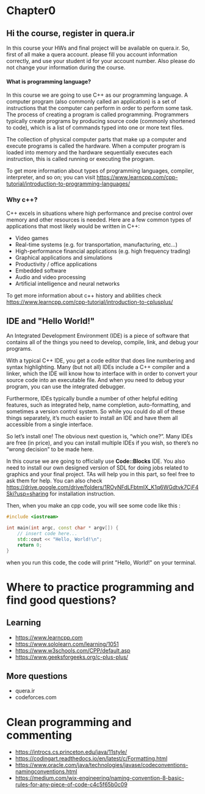 # Chapter0
## Hi the course, register in quera.ir

In this course your HWs and final project will be available on quera.ir.
So, first of all make a quera account. please fill you account information correctly, and use your student id for your account number. 
Also please do not change your information during the course.

#### What is programming language?
In this course we are going to use C++ as our programming language. 
A computer program (also commonly called an application) is a set of instructions that the computer can perform in order to perform some task. The process of creating a program is called programming. Programmers typically create programs by producing source code (commonly shortened to code), which is a list of commands typed into one or more text files.

The collection of physical computer parts that make up a computer and execute programs is called the hardware. When a computer program is loaded into memory and the hardware sequentially executes each instruction, this is called running or executing the program.

To get more information about types of programming languages, compiler, interpreter, and so on; you can visit 
https://www.learncpp.com/cpp-tutorial/introduction-to-programming-languages/

### Why c++?
C++ excels in situations where high performance and precise control over memory and other resources is needed. Here are a few common types of applications that most likely would be written in C++:

- Video games
- Real-time systems (e.g. for transportation, manufacturing, etc…)
- High-performance financial applications (e.g. high frequency trading)
- Graphical applications and simulations
- Productivity / office applications
- Embedded software
- Audio and video processing
- Artificial intelligence and neural networks

To get more information about c++ history and abilities check
https://www.learncpp.com/cpp-tutorial/introduction-to-cplusplus/

## IDE and "Hello World!"
An Integrated Development Environment (IDE) is a piece of software that contains all of the things you need to develop, compile, link, and debug your programs.

With a typical C++ IDE, you get a code editor that does line numbering and syntax highlighting. Many (but not all) IDEs include a C++ compiler and a linker, which the IDE will know how to interface with in order to convert your source code into an executable file. And when you need to debug your program, you can use the integrated debugger.

Furthermore, IDEs typically bundle a number of other helpful editing features, such as integrated help, name completion, auto-formatting, and sometimes a version control system. So while you could do all of these things separately, it’s much easier to install an IDE and have them all accessible from a single interface.

So let’s install one! The obvious next question is, “which one?”. Many IDEs are free (in price), and you can install multiple IDEs if you wish, so there’s no “wrong decision” to be made here.

In this course we are going to officially use **Code::Blocks** IDE.
You also need to install our own designed version of SDL for doing jobs related to graphics and your final project. TAs will help you in this part, so feel free to ask them for help. You can also check 
https://drive.google.com/drive/folders/1ROyNFdLFbtmIX_K1q6WGdtvk7CjF4Ski?usp=sharing
for installation instruction.

Then, when you make an cpp code, you will see some code like this :
``` cpp
#include <iostream>

int main(int argc, const char * argv[]) {
    // insert code here...
    std::cout << "Hello, World!\n";
    return 0;
}
```
when you run this code, the code will print "Hello, World!" on your terminal.

# Where to practice programming and find good questions?

## Learning

- https://www.learncpp.com
- https://www.sololearn.com/learning/1051
- https://www.w3schools.com/CPP/default.asp
- https://www.geeksforgeeks.org/c-plus-plus/

## More questions

- quera.ir
- codeforces.com

# Clean programming and commenting
- https://introcs.cs.princeton.edu/java/11style/
- https://codingart.readthedocs.io/en/latest/c/Formatting.html
- https://www.oracle.com/java/technologies/javase/codeconventions-namingconventions.html
- https://medium.com/wix-engineering/naming-convention-8-basic-rules-for-any-piece-of-code-c4c5f65b0c09